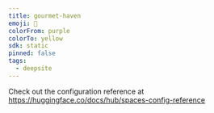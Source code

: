 ```yaml
---
title: gourmet-haven
emoji: 🐳
colorFrom: purple
colorTo: yellow
sdk: static
pinned: false
tags:
  - deepsite
---
```


Check out the configuration reference at https://huggingface.co/docs/hub/spaces-config-reference